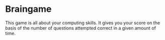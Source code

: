 # Braingame
This game is all about your computing skills. It gives you your score on the basis of the number of questions attempted correct in a given amount of time.
